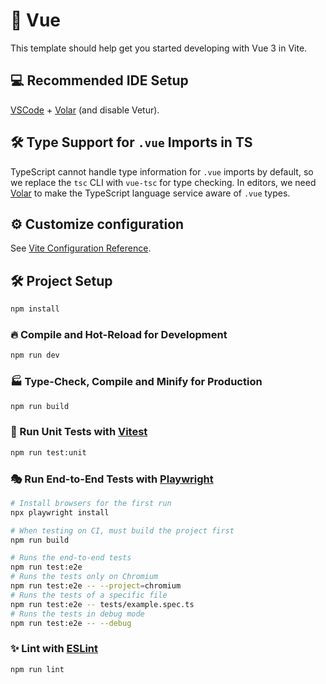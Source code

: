 # 🚀 Vue

This template should help get you started developing with Vue 3 in Vite.

## 💻 Recommended IDE Setup

[VSCode](https://code.visualstudio.com/) + [Volar](https://marketplace.visualstudio.com/items?itemName=Vue.volar) (and disable Vetur).

## 🛠️ Type Support for `.vue` Imports in TS

TypeScript cannot handle type information for `.vue` imports by default, so we replace the `tsc` CLI with `vue-tsc` for type checking. In editors, we need [Volar](https://marketplace.visualstudio.com/items?itemName=Vue.volar) to make the TypeScript language service aware of `.vue` types.

## ⚙️ Customize configuration

See [Vite Configuration Reference](https://vite.dev/config/).

## 🛠️ Project Setup

```sh
npm install
```

### 🔥 Compile and Hot-Reload for Development

```sh
npm run dev
```

### 🏭 Type-Check, Compile and Minify for Production

```sh
npm run build
```

### 🧪 Run Unit Tests with [Vitest](https://vitest.dev/)

```sh
npm run test:unit
```

### 🎭 Run End-to-End Tests with [Playwright](https://playwright.dev)

```sh
# Install browsers for the first run
npx playwright install

# When testing on CI, must build the project first
npm run build

# Runs the end-to-end tests
npm run test:e2e
# Runs the tests only on Chromium
npm run test:e2e -- --project=chromium
# Runs the tests of a specific file
npm run test:e2e -- tests/example.spec.ts
# Runs the tests in debug mode
npm run test:e2e -- --debug
```

### ✨ Lint with [ESLint](https://eslint.org/)

```sh
npm run lint
```
